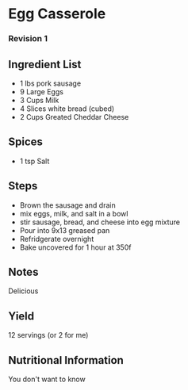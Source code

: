# Egg Casserole

### Revision 1

## Ingredient List
- 1 lbs pork sausage
- 9 Large Eggs
- 3 Cups Milk
- 4 Slices white bread (cubed)
- 2 Cups Greated Cheddar Cheese

## Spices
- 1 tsp Salt

## Steps
* Brown the sausage and drain
* mix eggs, milk, and salt in a bowl
* stir sausage, bread, and cheese into egg mixture
* Pour into 9x13 greased pan
* Refridgerate overnight
* Bake uncovered for 1 hour at 350f

## Notes
Delicious

## Yield
12 servings (or 2 for me)

## Nutritional Information
You don't want to know
